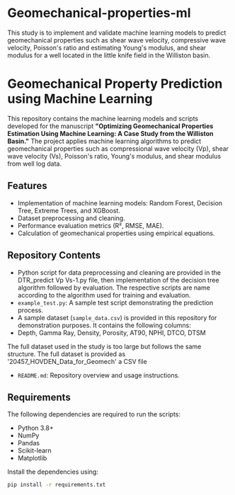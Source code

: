 # Geomechanical-properties-ml
This study is to implement and validate machine learning models to predict geomechanical properties such as shear wave velocity, compressive wave velocity, Poisson's ratio and estimating Young's modulus, and shear modulus for a well located in the little knife field in the Williston basin.
# Geomechanical Property Prediction using Machine Learning

This repository contains the machine learning models and scripts developed for the manuscript **"Optimizing Geomechanical Properties Estimation Using Machine Learning: A Case Study from the Williston Basin."** The project applies machine learning algorithms to predict geomechanical properties such as compressional wave velocity (Vp), shear wave velocity (Vs), Poisson's ratio, Young's modulus, and shear modulus from well log data.

## Features
- Implementation of machine learning models: Random Forest, Decision Tree, Extreme Trees, and XGBoost.
- Dataset preprocessing and cleaning.
- Performance evaluation metrics (R², RMSE, MAE).
- Calculation of geomechanical properties using empirical equations.

## Repository Contents

- Python script for data preprocessing and cleaning are provided in the DTR_predict Vp Vs-1.py file, then implementation of the decision tree algorithm followed by evaluation. The respective scripts are name according to the algorithm used for training and evaluation.
- `example_test.py`: A sample test script demonstrating the prediction process.
- A sample dataset (`sample_data.csv`) is provided in this repository for demonstration purposes. It contains the following columns:
- Depth, Gamma Ray, Density, Porosity, AT90, NPHI, DTCO, DTSM

The full dataset used in the study is too large but follows the same structure. The full dataset is provided as '20457_HOVDEN_Data_for_Geomech' a CSV file
- `README.md`: Repository overview and usage instructions.

## Requirements
The following dependencies are required to run the scripts:
- Python 3.8+
- NumPy
- Pandas
- Scikit-learn
- Matplotlib

Install the dependencies using:
```bash
pip install -r requirements.txt
